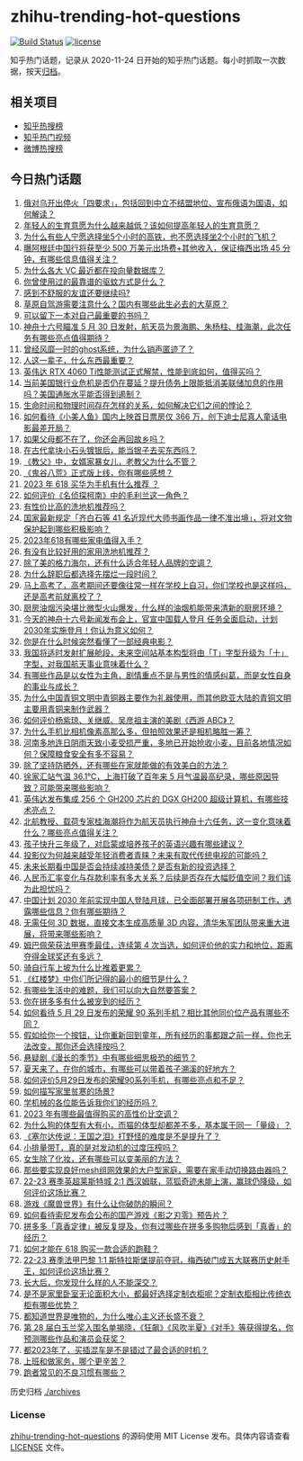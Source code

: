 # zhihu-trending-hot-questions

[![Build Status](https://github.com/justjavac/zhihu-trending-hot-questions/workflows/ci/badge.svg?branch=master)](https://github.com/justjavac/zhihu-trending-hot-questions/actions)
[![license](https://img.shields.io/github/license/justjavac/zhihu-trending-hot-questions)](https://github.com/justjavac/zhihu-trending-hot-questions/blob/master/LICENSE)

知乎热门话题，记录从 2020-11-24
日开始的知乎热门话题。每小时抓取一次数据，按天[归档](./archives)。

## 相关项目

- [知乎热搜榜](https://github.com/justjavac/zhihu-trending-top-search)
- [知乎热门视频](https://github.com/justjavac/zhihu-trending-hot-video)
- [微博热搜榜](https://github.com/justjavac/weibo-trending-hot-search)

## 今日热门话题

<!-- BEGIN -->
<!-- 最后更新时间 Tue May 30 2023 02:05:25 GMT+0800 (China Standard Time) -->

1. [俄对乌开出停火「四要求」，包括回到中立不结盟地位、宣布俄语为国语，如何解读？](https://www.zhihu.com/question/603591105)
1. [年轻人的生育意愿为什么越来越低？该如何提高年轻人的生育意愿？](https://www.zhihu.com/question/603504362)
1. [为什么有些人宁愿选择坐5个小时的高铁，也不愿选择坐2个小时的飞机？](https://www.zhihu.com/question/266525950)
1. [曝阿根廷中国行将获至少 500 万美元出场费+其他收入，保证梅西出场 45 分钟，有哪些信息值得关注？](https://www.zhihu.com/question/603618670)
1. [为什么各大 VC 最近都在投向量数据库？](https://www.zhihu.com/question/603117242)
1. [你曾使用过的最靠谱的驱蚊方式是什么？](https://www.zhihu.com/question/21439242)
1. [感到不舒服的友谊还要继续吗?](https://www.zhihu.com/question/595339135)
1. [草原自驾游需要注意什么？国内有哪些此生必去的大草原？](https://www.zhihu.com/question/603587603)
1. [可以留下一本对自己最重要的书吗？](https://www.zhihu.com/question/603355479)
1. [神舟十六号瞄准 5 月 30 日发射，航天员为景海鹏、朱杨柱、桂海潮，此次任务有哪些亮点值得期待？](https://www.zhihu.com/question/603578672)
1. [曾经风靡一时的ghost系统，为什么销声匿迹了？](https://www.zhihu.com/question/600905979)
1. [人这一辈子，什么东西最重要？](https://www.zhihu.com/question/603466084)
1. [英伟达 RTX 4060 Ti性能测试正式解禁，性能到底如何，值得买吗？](https://www.zhihu.com/question/602839726)
1. [当前美国银行业危机是否仍在蔓延？提升债务上限能抵消美联储加息的作用吗？美国通胀水平能否得到遏制？](https://www.zhihu.com/question/602979053)
1. [生命时间和物理时间存在怎样的关系，如何解决它们之间的悖论？](https://www.zhihu.com/question/603200249)
1. [如何看待《小美人鱼》国内上映首日票房仅 366 万，创下迪士尼真人童话电影最差开局？](https://www.zhihu.com/question/603243185)
1. [如果父母都不在了，你还会再回故乡吗？](https://www.zhihu.com/question/575489954)
1. [在古代拿块小石头镀银后，能当银子去买东西吗？](https://www.zhihu.com/question/589065183)
1. [《教父》中，女婿家暴女儿，老教父为什么不管？](https://www.zhihu.com/question/277718004)
1. [《鬼谷八荒》正式版上线，你有哪些感想？](https://www.zhihu.com/question/603167620)
1. [2023 年 618 买华为手机有什么推荐 ？](https://www.zhihu.com/question/603587597)
1. [如何评价《名侦探柯南》中的毛利兰这一角色？](https://www.zhihu.com/question/592550766)
1. [有性价比高的洗地机推荐吗？](https://www.zhihu.com/question/462060503)
1. [国家最新规定「齐白石等 41 名近现代大师书画作品一律不准出境」，将对文物保护起到哪些积极影响？](https://www.zhihu.com/question/603578324)
1. [2023年618有哪些家电值得入手？](https://www.zhihu.com/question/599809337)
1. [有没有比较好用的家用洗地机推荐？](https://www.zhihu.com/question/421605665)
1. [除了美的格力海尔，还有什么适合年轻人品牌的空调？](https://www.zhihu.com/question/518621709)
1. [为什么辞职后都选择先摆烂一段时间？](https://www.zhihu.com/question/603483395)
1. [马上高考了，高考期间还要像往常一样在学校上自习，你们学校也是这样吗，还是高考前就离校了？](https://www.zhihu.com/question/603623204)
1. [厨房油烟污染堪比微型火山爆发，什么样的油烟机能带来清新的厨房环境？](https://www.zhihu.com/question/603604937)
1. [今天的神舟十六号新闻发布会上，官宣中国载人登月 任务全面启动，计划2030年实施登月！你认为意义如何？](https://www.zhihu.com/question/603588903)
1. [你是在什么时候突然看懂了一部经典电影？](https://www.zhihu.com/question/601570261)
1. [我国将适时发射扩展舱段，未来空间站基本构型将由「T」字型升级为「十」字型，对我国航天事业意味着什么？](https://www.zhihu.com/question/603592926)
1. [有哪些作品是以女性为主角，剧情重点不是与男性的情感纠葛，而是女性自身的事业与成长？](https://www.zhihu.com/question/268116315)
1. [为什么中国青铜文明中青铜器主要作为礼器使用，而其他欧亚大陆的青铜文明主要用青铜来制作武器？](https://www.zhihu.com/question/444438213)
1. [如何评价杨紫琼、关继威、吴彦祖主演的美剧《西游 ABC》？](https://www.zhihu.com/question/592827221)
1. [为什么手机比相机像素高那么多，但拍照效果还是相机略胜一筹？](https://www.zhihu.com/question/602916854)
1. [河南多地连日阴雨天致小麦受损严重，多地已开始抢收小麦，目前各地情况如何？保障粮食安全有多不容易？](https://www.zhihu.com/question/603608559)
1. [除了坚持防晒外，还有哪些在家就能做的有效美白的方法？](https://www.zhihu.com/question/602417398)
1. [徐家汇站气温 36.1℃，上海打破了百年来 5 月气温最高纪录，哪些原因导致？可能带来哪些影响？](https://www.zhihu.com/question/603618063)
1. [英伟达发布集成 256 个 GH200 芯片的 DGX GH200 超级计算机，有哪些技术亮点？](https://www.zhihu.com/question/603617327)
1. [北航教授、载荷专家桂海潮将作为航天员执行神舟十六任务，这一变化意味着什么？哪些亮点值得关注？](https://www.zhihu.com/question/603582467)
1. [孩子快升三年级了，对启蒙或培养孩子的英语兴趣有哪些建议？](https://www.zhihu.com/question/583939040)
1. [投影仪为何越来越受年轻消费者青睐？未来有取代传统电视的可能吗？](https://www.zhihu.com/question/591265768)
1. [未来长期看中国是否会持续减持美债？是否有新的投资选择？](https://www.zhihu.com/question/602981272)
1. [人民币汇率变化与存款利率有多大关系？后续是否存在大幅贬值空间？我们该为此担忧吗？](https://www.zhihu.com/question/603575198)
1. [中国计划 2030 年前实现中国人登陆月球，已全面部署开展各项研制工作，透露哪些信息？你有哪些期待？](https://www.zhihu.com/question/603588896)
1. [无需任何 3D 数据，直接文本生成高质量 3D 内容，清华朱军团队带来重大进展，将带来哪些影响？](https://www.zhihu.com/question/603577801)
1. [姆巴佩荣获法甲赛季最佳，连续第 4 次当选，如何评价他的实力和地位，距离夺得金球奖还有多远？](https://www.zhihu.com/question/603599344)
1. [骑自行车上坡为什么比推着更累？](https://www.zhihu.com/question/602559078)
1. [《红楼梦》中你们所记得的最小的细节是什么？](https://www.zhihu.com/question/39926189)
1. [有哪些生活中的难题，我们可以向大自然要答案？](https://www.zhihu.com/question/603285098)
1. [你在拼多多有什么被宠到的经历？](https://www.zhihu.com/question/603113479)
1. [如何看待 5 月 29 日发布的荣耀 90 系列手机？相比其他同价位产品有哪些不同？](https://www.zhihu.com/question/603621887)
1. [假如给你一个按钮，让你重新回到童年，所有经历的事都跟之前一样，你也无法改变，那你还会选择按吗？](https://www.zhihu.com/question/603074189)
1. [悬疑剧《漫长的季节》中有哪些细思极恐的细节？](https://www.zhihu.com/question/595625315)
1. [夏天来了，在你的城市，有哪些可以带着孩子溯溪的好地方？](https://www.zhihu.com/question/600189317)
1. [如何评价5月29日发布的荣耀90系列手机，有哪些亮点和不足？](https://www.zhihu.com/question/603627053)
1. [如何描写家里贫寒的场景?](https://www.zhihu.com/question/596261294)
1. [学机械的各位能告诉我你们的经历吗？](https://www.zhihu.com/question/603403775)
1. [2023 年有哪些最值得购买的高性价比空调？](https://www.zhihu.com/question/582616508)
1. [为什么狗的体型有大有小，而猫的体型却都差不多，基本属于同一「量级」？](https://www.zhihu.com/question/602902935)
1. [《塞尔达传说：王国之泪》打野怪的难度是不是提升了？](https://www.zhihu.com/question/600762324)
1. [小排量带T，真的是对发动机的过度压榨吗？](https://www.zhihu.com/question/603504117)
1. [女生除了化妆，还有哪些可以变美丽的方法？](https://www.zhihu.com/question/602318113)
1. [那些要实现良好mesh组网效果的大户型家庭，需要在家手动切换路由器吗？](https://www.zhihu.com/question/603506484)
1. [22-23 赛季英超莱斯特城 2:1 西汉姆联，蓝狐奇迹未能上演，赢球仍降级，如何评价这场比赛？](https://www.zhihu.com/question/603544125)
1. [游戏《魔兽世界》有什么让你破防的瞬间？](https://www.zhihu.com/question/466341366)
1. [如何看待索尼发布会公布的国产游戏《影之刃零》预告片？](https://www.zhihu.com/question/602897602)
1. [拼多多「真香定律」被反复提及，你有过哪些在拼多多购物后感到「真香」的经历？](https://www.zhihu.com/question/603115807)
1. [如何才能在 618 购买一款合适的跑鞋？](https://www.zhihu.com/question/602368844)
1. [22-23 赛季法甲巴黎 1:1 斯特拉斯堡提前夺冠，梅西破门成五大联赛历史射手王，如何评价这场比赛？](https://www.zhihu.com/question/603429004)
1. [长大后，你发现什么样的人不能深交？](https://www.zhihu.com/question/340083676)
1. [是不是家里卧室无论面积大小，都最好选择定制衣柜呢？定制衣柜相比传统衣柜有哪些优势？](https://www.zhihu.com/question/595055771)
1. [都知道世界是唯物的，为什么唯心主义还长盛不衰？](https://www.zhihu.com/question/600489240)
1. [第 28 届白玉兰奖入围名单揭晓，《狂飙》《风吹半夏》《对手》等获得提名，你预测哪些作品和演员会获奖？](https://www.zhihu.com/question/603117545)
1. [都2023年了，买插混车是不是错过了最合适的时机？](https://www.zhihu.com/question/601924001)
1. [上班和做家务，哪个更辛苦？](https://www.zhihu.com/question/600886546)
1. [跑者常见的不良习惯有哪些？](https://www.zhihu.com/question/601409663)

<!-- END -->

历史归档 [./archives](./archives)

### License

[zhihu-trending-hot-questions](https://github.com/justjavac/zhihu-trending-hot-questions)
的源码使用 MIT License 发布。具体内容请查看 [LICENSE](./LICENSE) 文件。
